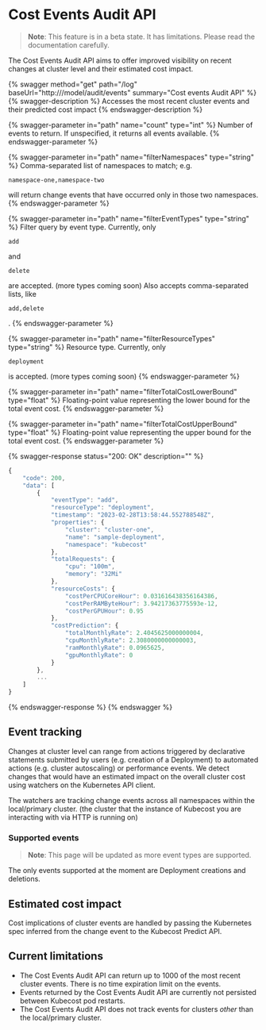 # Cost Events Audit API

> **Note**: This feature is in a beta state. It has limitations. Please read the documentation carefully.

The Cost Events Audit API aims to offer improved visibility on recent changes at cluster level and their estimated cost impact.

{% swagger method="get" path="/log" baseUrl="http://<your-kubecost-address>/model/audit/events" summary="Cost events Audit API" %}
{% swagger-description %}
Accesses the most recent cluster events and their predicted cost impact
{% endswagger-description %}

{% swagger-parameter in="path" name="count" type="int" %}
Number of events to return. If unspecified, it returns all events available.
{% endswagger-parameter %}

{% swagger-parameter in="path" name="filterNamespaces" type="string" %}
Comma-separated list of namespaces to match; e.g.

`namespace-one,namespace-two`

will return change events that have occurred only in those two namespaces.
{% endswagger-parameter %}

{% swagger-parameter in="path" name="filterEventTypes" type="string" %}
Filter query by event type. Currently, only

`add`

and

`delete`

are accepted. (more types coming soon) Also accepts comma-separated lists, like

`add,delete`

.
{% endswagger-parameter %}

{% swagger-parameter in="path" name="filterResourceTypes" type="string" %}
Resource type. Currently, only

`deployment`

 is accepted. (more types coming soon)
{% endswagger-parameter %}

{% swagger-parameter in="path" name="filterTotalCostLowerBound" type="float" %}
Floating-point value representing the lower bound for the total event cost.
{% endswagger-parameter %}

{% swagger-parameter in="path" name="filterTotalCostUpperBound" type="float" %}
Floating-point value representing the upper bound for the total event cost.
{% endswagger-parameter %}

{% swagger-response status="200: OK" description="" %}
```javascript
{
    "code": 200,
    "data": [
        {
            "eventType": "add",
            "resourceType": "deployment",
            "timestamp": "2023-02-28T13:58:44.552788548Z",
            "properties": {
                "cluster": "cluster-one",
                "name": "sample-deployment",
                "namespace": "kubecost"
            },
            "totalRequests": {
                "cpu": "100m",
                "memory": "32Mi"
            },
            "resourceCosts": {
                "costPerCPUCoreHour": 0.031616438356164386,
                "costPerRAMByteHour": 3.94217363775593e-12,
                "costPerGPUHour": 0.95
            },
            "costPrediction": {
                "totalMonthlyRate": 2.4045625000000004,
                "cpuMonthlyRate": 2.3080000000000003,
                "ramMonthlyRate": 0.0965625,
                "gpuMonthlyRate": 0
            }
        },
        ...
    ]
}
```
{% endswagger-response %}
{% endswagger %}

## Event tracking

Changes at cluster level can range from actions triggered by declarative statements submitted by users (e.g. creation of a Deployment) to automated actions (e.g. cluster autoscaling) or performance events. We detect changes that would have an estimated impact on the overall cluster cost using watchers on the Kubernetes API client.

The watchers are tracking change events across all namespaces within the local/primary cluster. (the cluster that the instance of Kubecost you are interacting with via HTTP is running on)

### Supported events

> **Note**: This page will be updated as more event types are supported.

The only events supported at the moment are Deployment creations and deletions.

## Estimated cost impact

Cost implications of cluster events are handled by passing the Kubernetes spec inferred from the change event to the Kubecost Predict API.

## Current limitations

* The Cost Events Audit API can return up to 1000 of the most recent cluster events. There is no time expiration limit on the events.
* Events returned by the Cost Events Audit API are currently not persisted between Kubecost pod restarts.
* The Cost Events Audit API does not track events for clusters _other_ than the local/primary cluster.